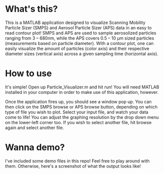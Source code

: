 # What's this?

This is a MATLAB application designed to visualize Scanning Mobility Particle Sizer (SMPS) and Aerosol Particle Sizer (APS) data in an easy to read contour plot! SMPS and APS are used to sample aerosolized particles ranging from 3 – 680nm, while the APS covers 0.5 – 10 µm sized particles (measurements based on particle diameter). With a contour plot, one can easily visualize the amount of particles (color axis) and their respective diameter sizes (vertical axis) across a given sampling time (horizontal axis).

# How to use

It's simple! Open up Particle_Visualizer.m and hit run! You will need MATLAB installed in your computer in order to make use of this application, however.

Once the application fires up, you should see a window pop up. You can then click on the SMPS browse or APS browse button, depending on which type of file you wish to plot. Select your input file, and watch your data come to life!
You can adjust the graphing resolution by the drop down menu on the lower-left corner too. If you wish to select another file, hit browse again and select another file.

# Wanna demo?

I've included some demo files in this repo! Feel free to play around with them. Otherwise, here's a screenshot of what the output looks like!


